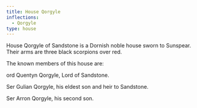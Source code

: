 ```yaml
---
title: House Qorgyle
inflections:
  - Qorgyle
type: house
---
```


 House Qorgyle of Sandstone is a Dornish noble house sworn to Sunspear. Their arms are three black scorpions over red.

The known members of this house are:

ord Quentyn Qorgyle, Lord of Sandstone.

Ser Gulian Qorgyle, his eldest son and heir to Sandstone.

Ser Arron Qorgyle, his second son.


